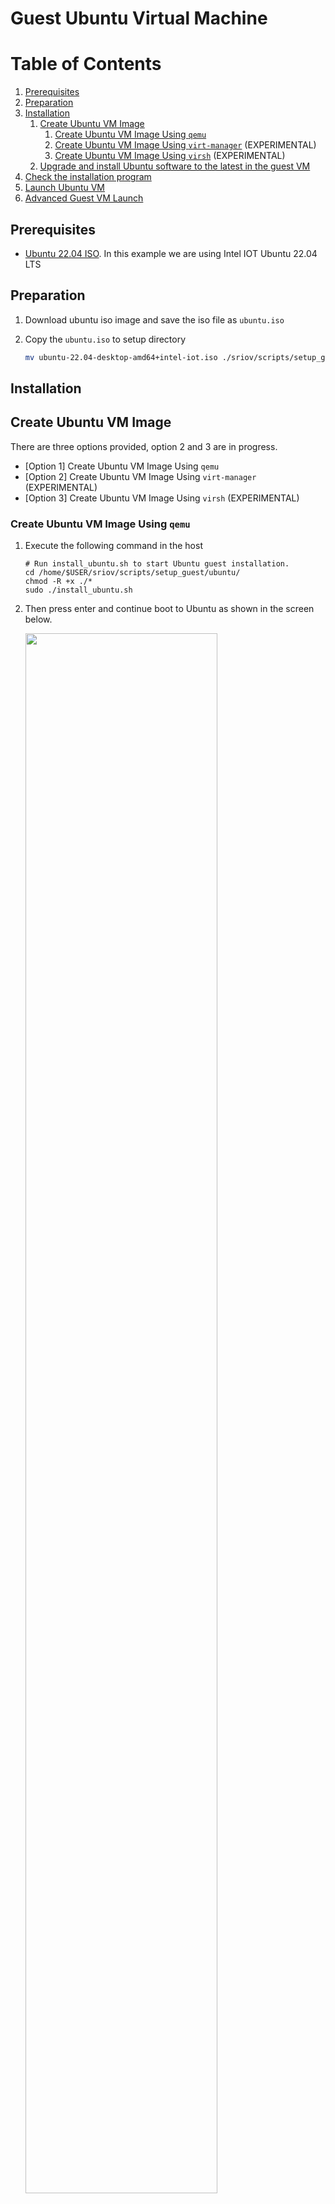 # Guest Ubuntu Virtual Machine

# Table of Contents
1. [Prerequisites](#prerequisites)
1. [Preparation](#preparation)
1. [Installation](#installation)
    1. [Create Ubuntu VM Image](#create-ubuntu-vm-image)
        1. [Create Ubuntu VM Image Using `qemu`](#create-ubuntu-vm-image-using-qemu)
        1. [Create Ubuntu VM Image Using `virt-manager`](#create-ubuntu-vm-image-using-virt-manager) (EXPERIMENTAL)
        1. [Create Ubuntu VM Image Using `virsh`](#create-ubuntu-vm-image-using-virsh) (EXPERIMENTAL)
    1. [Upgrade and install Ubuntu software to the latest in the guest VM](#upgrade-and-install-ubuntu-software-to-the-latest-in-the-guest-vm)
1. [Check the installation program](#check-the-installation-program)
1. [Launch Ubuntu VM](#launch-ubuntu-vm)
1. [Advanced Guest VM Launch](#advanced-guest-vm-launch)

## Prerequisites

* [Ubuntu 22.04 ISO](https://cdimage.ubuntu.com/releases/jammy/release/inteliot/ubuntu-22.04-desktop-amd64+intel-iot.iso). In this example we are using Intel IOT Ubuntu 22.04 LTS

## Preparation

1. Download ubuntu iso image and save the iso file as `ubuntu.iso`

2. Copy the `ubuntu.iso` to setup directory

    ```sh
    mv ubuntu-22.04-desktop-amd64+intel-iot.iso ./sriov/scripts/setup_guest/ubuntu/ubuntu.iso
    ```

## Installation

## Create Ubuntu VM Image

There are three options provided, option 2 and 3 are in progress.

* [Option 1] Create Ubuntu VM Image Using `qemu`
* [Option 2] Create Ubuntu VM Image Using `virt-manager` (EXPERIMENTAL)
* [Option 3] Create Ubuntu VM Image Using `virsh` (EXPERIMENTAL)

### Create Ubuntu VM Image Using `qemu`

1. Execute the following command in the host

    ```shell
    # Run install_ubuntu.sh to start Ubuntu guest installation.
    cd /home/$USER/sriov/scripts/setup_guest/ubuntu/
    chmod -R +x ./*
    sudo ./install_ubuntu.sh
    ```
    
2. Then press enter and continue boot to Ubuntu as shown in the screen below.

    <img src=./media/ubuntusetup1.png width="80%">

3. Run Ubuntu OS installation to install into the guest image and shutdown after completion, continue to execute [Upgrade and install Ubuntu software to the latest in the guest VM](#upgrade-and-install-ubuntu-software-to-the-latest-in-the-guest-vm)

### Create Ubuntu VM Image Using `virt-manager`  (EXPERIMENTAL)

1. Run `virt-manager` to start Ubuntu guest installation in the host.

    ```shell
    virt-manager
    ```

2. Select image and follow Ubuntu installation steps until installation is successful.

    <img src=./media/setup_ubuntu1.png width="80%">
    <img src=./media/virtsetup3.png width="80%">
    <img src=./media/virtsetup4.png width="80%">
    <img src=./media/setup_ubuntu2.png width="80%">

3. After successful installation,  shutdown the virtual machine, continue to execute [Upgrade and install Ubuntu software to the latest in the guest VM](#upgrade-and-install-ubuntu-software-to-the-latest-in-the-guest-vm)

### Create Ubuntu VM Image Using `virsh`  (EXPERIMENTAL)

1. Run `virsh_install_ubuntu.sh` to start ubuntu guest installation.

    ```sh
    # in the host
    cd /home/$USER/sriov/scripts/setup_guest/ubuntu/
    sudo ./virsh_install_ubuntu.sh
    ```

2. Follow ubuntu installation steps until installation is successful.

    ```sh
    sudo virsh list --all
    ```

    Output
    ```sh
    Id   Name    State
    ------------------------
    1    ubuntu   running
    ```

3. After successful installation,  shutdown the virtual machine, continue to execute [Upgrade and install Ubuntu software to the latest in the guest VM](#upgrade-and-install-ubuntu-software-to-the-latest-in-the-guest-vm)

### Upgrade and install Ubuntu software to the latest in the guest VM

1. In the host, start the ubuntu VM

    ```shell
    # host start ubuntu
    cd /home/$USER/sriov/scripts/setup_guest/ubuntu/
    sudo ./start_ubuntu.sh
    ```

2. Open a `Terminal` within the guest VM.

3. Run the command shown below to upgrade Ubuntu software to the latest in the guest VM.

    ```shell
    # Upgrade Ubuntu software
    sudo apt -y update
    sudo apt -y upgrade
    sudo apt -y install openssh-server
    ```

4. Copy the following files and directories from the /home/idvuser/ directory of the host to the /home/guest/ directory of the guest.

    ```shell
    # in the host
    cd /home/$USER/
    # `idvuser` is the user name of the virtual machine Ubuntu system, Please replace it yourself
    rsync -avz -e "ssh -p 2222" --exclude '*.qcow2' --exclude '*.iso' ./sriov idvuser@localhost:/home/idvuser/
    ```

5. Run sriov_setup_kernel.sh in Ubuntu guest VM.

    ```shell
    # in the guest
    cd /home/$USER/
    cp -rf ./sriov/sriov_patches ./sriov/scripts/setup_guest/ubuntu/

    # This will install kernel and firmware, and update grub
    cd ./sriov/scripts/setup_guest/ubuntu/
    sudo ./sriov_prepare_projects.sh
    sudo ./sriov_setup_ubuntu_guest_kernel.sh
    ```

6. Reboot the system.

    ```shell
    sudo reboot
    ```

7. After rebooting, check if the kernel is the installed version.

    ```shell
    uname -r
    ```

    Output

    ```shell
    6.6.32-ubuntu-sriov
    ```

8. Prepare and generate the install files in Ubuntu guest VM.

    ```shell
    # in the guest
    cd /home/$USER/sriov/scripts/setup_guest/ubuntu/
    sudo ./sriov_install_projects.sh
    
    # After executing the above command, 3 folders will be generated
    # ./sriov/scripts/setup_guest/ubuntu/packages
    # ./sriov/scripts/setup_guest/ubuntu/sriov_install
    # ./sriov/scripts/setup_guest/ubuntu/sriov_build
    ```

9. Run configure_ubuntu_guest.sh in Ubuntu guest VM.

    ```shell
    # in the guest
    # This will install userspace libraries and tools
    cd /home/$USER/sriov/scripts/setup_guest/ubuntu/
    sudo ./configure_ubuntu_guest.sh
    ```

10. After the installation completed, reboot the guest when prompted.

11. Next, shutdown the guest properly. The Ubuntu image `Ubuntu.qcow2` is now ready to use.

## Check the installation program

### Start and Check VM

1. Start vm

    ```shell
    cd /home/$USER/sriov/scripts/setup_guest/ubuntu/
    sudo ./start_ubuntu.sh
    ```

2. Check the software version

    ```shell
    cd /home/$USER/sriov/scripts/setup_guest/ubuntu/
    sudo ./sriov_check_version.sh
    ```

    Example output
    ```shell
    gmmlib-sriov                        2405-1
    libdrm-amdgpu1:amd64                2.4.113-2~ubuntu0.22.04.1
    libdrm-common                       2.4.113-2~ubuntu0.22.04.1
    libdrm-dev:amd64                    2.4.113-2~ubuntu0.22.04.1
    libdrm-intel1:amd64                 2.4.113-2~ubuntu0.22.04.1
    libdrm-nouveau2:amd64               2.4.113-2~ubuntu0.22.04.1
    libdrm-radeon1:amd64                2.4.113-2~ubuntu0.22.04.1
    libdrm-sriov                        2405-1
    libdrm2:amd64                       2.4.113-2~ubuntu0.22.04.1
    libva-drm2:amd64                    2.14.0-1
    libva-sriov                         2405-1
    libva-utils-sriov                   2405-1
    libva-wayland2:amd64                2.14.0-1
    libva-x11-2:amd64                   2.14.0-1
    libva2:amd64                        2.14.0-1
    libvariable-magic-perl              0.62-1build5
    libva-utils-sriov                   2405-1
    media-driver-sriov                  2405-1
    libegl-mesa0:amd64                  23.2.1-1ubuntu3.1~22.04.2
    libegl1-mesa:amd64                  23.0.4-0ubuntu1~22.04.1
    libegl1-mesa-dev:amd64              23.2.1-1ubuntu3.1~22.04.2
    libgl1-mesa-dri:amd64               23.2.1-1ubuntu3.1~22.04.2
    libglapi-mesa:amd64                 23.2.1-1ubuntu3.1~22.04.2
    libglu1-mesa:amd64                  9.0.2-1
    libglu1-mesa-dev:amd64              9.0.2-1
    libglx-mesa0:amd64                  23.2.1-1ubuntu3.1~22.04.2
    mesa-common-dev:amd64               23.2.1-1ubuntu3.1~22.04.2
    mesa-sriov                          2405-1
    mesa-utils                          8.4.0-1ubuntu1
    mesa-utils-bin:amd64                8.4.0-1ubuntu1
    mesa-va-drivers:amd64               23.2.1-1ubuntu3.1~22.04.2
    mesa-vdpau-drivers:amd64            23.2.1-1ubuntu3.1~22.04.2
    mesa-vulkan-drivers:amd64           22.2.5-0ubuntu0.1~22.04.1
    onevpl-gpu-sriov                    2405-1
    onevpl-gpu-sriov                    2405-1
    onevpl-sriov                        2405-1
    libspice-client-glib-2.0-8:amd64    0.39-3ubuntu1
    libspice-client-gtk-3.0-5:amd64     0.39-3ubuntu1
    spice-client-glib-usb-acl-helper    0.39-3ubuntu1
    libspice-protocol-dev               0.14.3-1
    libspice-server-dev:amd64           0.15.0-2ubuntu4
    libspice-server1:amd64              0.15.0-2ubuntu4
    intel-igc-core                      1.0.13700.14
    intel-igc-opencl                    1.0.13700.14
    intel-level-zero-gpu                1.3.26032.30
    intel-opencl-icd                    23.13.26032.30
    libigdgmm12:amd64                   22.3.0
    ```

3. Check Ubuntu grub configuration

    ```shell
    sudo cat /etc/default/grub
    ```

    Example output
    
    ```shell
    GRUB_DEFAULT="Advanced options for Debian GNU/Linux>Debian GNU/Linux, with Linux 6.6.32-ubuntu"
    .....
    GRUB_CMDLINE_LINUX_DEFAULT="quiet console=tty0,115200n8 intel_iommu=on iommu=soft vt_handoff=7"
    GRUB_CMDLINE_LINUX="splash i915.enable_guc=3 i915.force_probe=* udmabuf.list_limit=8192"
    
    ```

4. Check the loading driver

    ```shell
    glxinfo -B
    ```

    Example output
    ```
    name of display: :0
    display: :0  screen: 0
    direct rendering: Yes
    Extended renderer info (GLX_MESA_query_renderer):
        Vendor: Intel (0x8086)
        Device: Mesa Intel(R) Graphics (ADL GT2) (0x46a6)
        Version: 23.2.1
        Accelerated: yes
        Video memory: 1974MB
        Unified memory: yes
        Preferred profile: core (0x1)
        Max core profile version: 4.6
        Max compat profile version: 4.6
        Max GLES1 profile version: 1.1
        Max GLES[23] profile version: 3.2
    OpenGL vendor string: Intel
    OpenGL renderer string: Mesa Intel(R) Graphics (ADL GT2)
    OpenGL core profile version string: 4.6 (Core Profile) Mesa 23.2.1 (git-49a47f187e)
    OpenGL core profile shading language version string: 4.60
    OpenGL core profile context flags: (none)
    OpenGL core profile profile mask: core profile
    
    OpenGL version string: 4.6 (Compatibility Profile) Mesa 23.2.1 (git-49a47f187e)
    OpenGL shading language version string: 4.60
    OpenGL context flags: (none)
    OpenGL profile mask: compatibility profile
    
    OpenGL ES profile version string: OpenGL ES 3.2 Mesa 23.2.1 (git-49a47f187e)
    OpenGL ES profile shading language version string: OpenGL ES GLSL ES 3.20`
    ```
## Launch Ubuntu VM

There are three options provided, option 2 and 3 are in progress. Choose the corresponding launch method according to your installation method.

* [Option 1] Launch From `qemu`
* [Option 2] Launch From `virt-manager` (EXPERIMENTAL)
* [Option 3] Launch From `virsh` (EXPERIMENTAL)

### Launch From `qemu`

1. Run `start_ubuntu.sh` to launch ubuntu virtual machine

    ```sh
    cd /home/$USER/sriov/scripts/setup_guest/ubuntu/
    sudo ./start_ubuntu.sh
    ```

### Launch From `virt-manager` (EXPERIMENTAL)

1. Run `virt-manager` to launch ubuntu virtual machine
2. 
    ```sh
    virt-manager
    ```
    <img src=./media/ubuntu_virt.png width="80%">

### Launch From `virsh` (EXPERIMENTAL)

1. Run `virsh` to launch ubuntu  virtual machine

    ```sh
    sudo virsh start ubuntu
    ```

## Advanced Guest VM Launch

   + Customize launch single VM
      The `start_ubuntu.sh` script help in the host
        ```shell
        cd /home/$USER/sriov/scripts/setup_guest/ubuntu/
        sudo ./start_ubuntu.sh -h
        ```

        Output

        ```shell
        start_ubuntu.sh [-h] [-m] [-c] [-n] [-d] [-f] [-p] [-e] [--passthrough-pci-usb] [--passthrough-pci-udc] [--passthrough-pci-audio] [--passthrough-pci-eth] [--passthrough-pci-wifi] [--disable-kernel-irqchip] [--display] [--enable-pwr-ctrl] [--spice] [--audio]
        Options:
            -h  show this help message
            -m  specify guest memory size, eg. "-m 4G or -m 4096M"
            -c  specify guest cpu number, eg. "-c 4"
            -n  specify guest vm name, eg. "-n <guest_name>"
            -d  specify guest virtual disk image, eg. "-d /path/to/<guest_image>"
            -f  specify guest firmware OVMF variable image, eg. "-d /path/to/<ovmf_vars.fd>"
            -p  specify host forward ports, current support ssh, eg. "-p ssh=2222"
            -e  specify extra qemu cmd, eg. "-e "-monitor stdio""
            --passthrough-pci-usb passthrough USB PCI bus to guest.
            --passthrough-pci-udc passthrough USB Device Controller ie. UDC PCI bus to guest.
            --passthrough-pci-audio passthrough Audio PCI bus to guest.
            --passthrough-pci-eth passthrough Ethernet PCI bus to guest.
            --passthrough-pci-wifi passthrough WiFi PCI bus to guest.
            --disable-kernel-irqchip set kernel_irqchip=off.
            --display specify guest display connectors configuration with HPD (Hot Plug Display) feature,
                  eg. "--display full-screen,connectors.0=HDMI-1,connectors.1=DP-1"
                sub-param: max-outputs=[number of displays], set the max number of displays for guest vm, eg. "max-outputs=2"
                sub-param: full-screen, switch the guest vm display to full-screen mode.
                sub-param: show-fps, show fps info in the guest vm primary display.
                sub-param: connectors.[index]=[connector name], assign a connected display connector to guest vm.
                sub-param: extend-abs-mode, enable extend absolute mode across all monitors.
                sub-param: disable-host-input, disallow host's HID devices to control the guest.
            --enable-pwr-ctrl option allow guest power control from host via qga socket.
            --spice enable SPICE feature with sub-parameters,
                  eg. "--spice display=egl-headless,port=3002,disable-ticketing=on,spice-audio=on,usb-redir=1"
                sub-param: display=[display mode], set display mode, eg. "display=egl-headless"
                sub-param: port=[spice port], assign spice port, eg. "port=3002"
                sub-param: disable-ticketing=[on|off], set disable-ticketing, eg. "disable-ticketing=on"
                sub-param: spice-audio=[on|off], set spice audio eg. "spice-audio=on"
                sub-param: usb-redir=[number of USB redir channel], set USB redirection channel number, eg. "usb-redir=2"
            --audio enable hda audio for guest vm with sub-parameters,
                  eg. "--audio device=intel-hda,name=hda-audio,sink=alsa_output.pci-0000_00_1f.3.analog-stereo,timer-period=5000"
                sub-param: device=[device], set audio device, eg. "device=intel-hda"
                sub-param: name=[name], set audio device name, eg. "name=hda-audio"
                sub-param: server=[audio server], set audio server, eg. "unix:/run/user/1000/pulse/native"
                sub-param: sink=[audio sink], set audio stream routing. Use "pacmd list-sinks" to find available audio sinks
                sub-param: timer-period=[period], set timer period in microseconds (us), eg. "timer-period=5000"
        ```
 + Launch Multiple Ubuntu Guest VMs

   Run the `start_all_ubuntu.sh`
    ```shell
    #in the host
    cd /home/$USER/scripts/setup_guest/ubuntu/
    sudo ./start_all_ubuntu.sh
    ```
   
    Script enablements:
    1. It has created multiple copies of `OVMF` files.
    2. It has created and setup the Ubuntu guest images. You can check that the images are named as `ubuntu.qcow2`, `ubuntu2.qcow2`, `ubuntu3.qcow2` and `ubuntu4.qcow2`.
    3. Run to start 4 VMs.

    Script content:

    ```shell
    #!/bin/bash
    # Sample script to launch multiple Ubuntu guests
    # Remember to customise the launch commands according to HW 
    setup and use case:
    # - number of guests
    # - memory allocated
    # - core allocated
    if [ ! -e ./OVMF_VARS_ubuntu2.fd ] & [ ! -e ubuntu2.qcow2 ];then
        cp -rf ./OVMF_VARS_ubuntu.fd  ./OVMF_VARS_ubuntu2.fd
        cp -rf ./ubuntu.qcow2         ./ubuntu2.qcow2
    fi 
   
    if [ ! -e ./OVMF_VARS_ubuntu2.fd ] & [ ! -e ubuntu3.qcow2 ];then
        cp -rf ./OVMF_VARS_ubuntu.fd  ./OVMF_VARS_ubuntu3.fd
        cp -rf ./ubuntu.qcow2         ./ubuntu3.qcow2
    fi 
   
    if [ ! -e ./OVMF_VARS_ubuntu2.fd ] & [ ! -e ubuntu4.qcow2 ];then
        cp -rf ./OVMF_VARS_ubuntu.fd  ./OVMF_VARS_ubuntu4.fd
        cp -rf ./ubuntu.qcow2         ./ubuntu4.qcow2
    fi 
   
    # Propagate signal to children
    trap 'trap " " SIGTERM; kill 0; wait' SIGINT SIGTERM
    # Start Ubuntu multi guests
    echo "Starting Ubuntu Guest1..."
    sudo ./start_ubuntu.sh -m 2G -c 2 -n ubuntu-vm1 &
    echo "Starting Ubuntu Guest2..."
    sudo ./start_ubuntu.sh -m 2G -c 2 -n ubuntu-vm2 -f OVMF_VARS_ubuntu2.fd -d ubuntu2.qcow2 -p ssh=2223 &
    echo "Starting Ubuntu Guest3..."
    sudo ./start_ubuntu.sh -m 2G -c 2 -n ubuntu-vm3 -f OVMF_VARS_ubuntu3.fd -d ubuntu3.qcow2 -p ssh=2224 &
    echo "Starting Ubuntu Guest4..."
    sudo ./start_ubuntu.sh -m 2G -c 2 -n ubuntu-vm4 -f OVMF_VARS_ubuntu4.fd -d ubuntu4.qcow2 -p ssh=2225 &
    wait
    ```